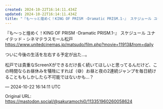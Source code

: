 ```yaml
---
created: 2024-10-22T16:14:11.434Z
updated: 2024-10-22T16:14:11.434Z
title: "『も～っと煌めく！KING OF PRISM -Dramatic PRISM.1-』 スケジュール ユナイテッド・シネマテラスモール松戸https://www.[...]"
---
```


<p>『も～っと煌めく！KING OF PRISM -Dramatic PRISM.1-』 スケジュール ユナイテッド・シネマテラスモール松戸<br /><a href="https://www.unitedcinemas.jp/matsudo/film.php?movie=11913&amp;from=daily" target="_blank" rel="nofollow noopener noreferrer" translate="no"><span class="invisible">https://www.</span><span class="ellipsis">unitedcinemas.jp/matsudo/film.</span><span class="invisible">php?movie=11913&amp;from=daily</span></a></p><p>ついに今後の生活を左右する予定が出た…。</p><p>松戸では貴重なScreenXができるだけ長く続いてほしいと思ってるんだけど、この時間ならお昼休みを犠牲にすれば（😅）お昼と夜の2連続ジャンプを毎日続けることももしかしたら不可能ではないかも…？</p>

&mdash; 2024-10-22 16:14:11 UTC

Original URL: https://mastodon.social/@sakuramochi0/113351960260058624
